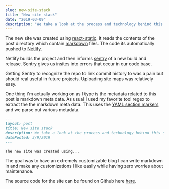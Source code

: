```yaml
---
slug: new-site-stack
title: "New site stack"
date: "2019-03-09"
description: "We take a look at the process and technology behind this site."
---
```


The new site was created using
[react-static](https://github.com/nozzle/react-static). It reads the contents of
the post directory which contain
[markdown](https://en.wikipedia.org/wiki/Markdown) files. The code its
automatically pushed to [Netlify](https://netlify.com).

Netlify builds the project and then informs [sentry](https://sentry.io) of a new
build and release. Sentry gives us insites into errors that occur in our code
base.

Getting Sentry to recognize the repo to link commit history to was a pain but
should real useful in future projects. Uploading site maps was relatively easy.

One thing i'm actually working on as I type is the metadata related to this post
is markdown meta data. As usual I used my favorite tool regex to extract the the
markdown meta data. This uses the
[YAML section markers](https://stackoverflow.com/questions/44215896/markdown-metadata-format)
and we parse out various metadata.

```markdown
---
layout: post
title: New site stack
description: We take a look at the process and technology behind this site.
datePosted: 3/9/2019
---

The new site was created using...
```

The goal was to have an extremely customizable blog I can write markdown in and
make any customizations I like easily while having zero worries about
maintenance.

The source code for the site can be found on Github here
[here](https://github.com/ncrmro/ncrmro-static).
